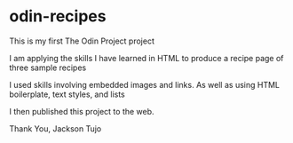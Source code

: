 # odin-recipes

This is my first The Odin Project project

I am applying the skills I have learned in HTML to produce a recipe page of three sample recipes

I used skills involving embedded images and links. As well as using HTML boilerplate, text styles, and lists

I then published this project to the web.

Thank You,
Jackson Tujo